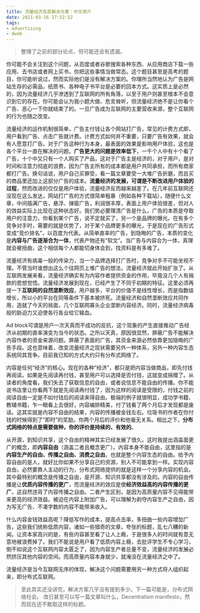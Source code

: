 ```yaml
---
title: 流量经济及其解决方案：中文简介
date: 2021-03-16 17:52:52
tags:
- advertising
- dweb
---
```


> 整理了之前的部分论点，但可能还会有遗漏。

你可能不会关注到这个问题，从百度或者谷歌搜索各种东西、从应用商店下载一些应用、去书店或者网上买书，你把这些事情当做常态。这个题目甚至是高考的题目，你可能听说过，然而实际他们是没有解决方案的。你理所当然地认为广告是网站生存的必需品，纸质书、各种电子书平台是必要的回本方式。这实质上是必然的，因为流量经济几乎渗透到了互联网的所有角落，以至于用户则甚至根本不会意识到它的存在。你可能会认为我小题大做、危言耸听，但流量经济绝不是让你看个广告、恶心一下你就结束了的。一旦广告成为互联网的主要营收来源，整个互联网的行为也随之改变。

流量经济的运作机制很简单，广告主付钱让各个网站打广告，常见的计费方式即，用户看到广告、点击广告就计费。计费方式如何并不重要，只要广告有效果，就会有人愿意打广告。对于广告这种行为本身，最表面的效果是影响用户体验，这也是各个平台一直在解决的问题。**广告更大的问题是效率低下**，一千个人中有十个看了广告，十个中又只有一个人购买了产品，这对于广告主是经济的，对于用户，是对时间和注意力彻底的浪费，因为广告主所有的成本都是用户共同承担，而所有商家都打广告。换句话说，用户自己买罪受，看一篇文章要受一大堆广告折磨，而且买的商品里还加上这部分广告的成本。**流量经济的发展，可谓是不断改进用户体验的过程**，然而改进的仅仅是用户体验，流量经济反而越来越差了。在几年前互联网还没现在这么发达，网站打广告的方式很简单粗暴（例如各种下载站），随便什么文章，中间插满广告，悬浮、弹窗广告，利润很丰厚，表面上用户体验很差，但对人的效益实际上比现在这种状态好。我们势必要理清广告是什么，广告的本质是夺取用户的注意力，你看到某个广告，说不定就买了，另一个是品牌的曝光。在有多个竞争对手时，需要的就是优势了，对于某个品牌更多的曝光，于是现在的广告形式变成“竞价排名”，以百度为代表。从简单直率的广告，到隐晦的广告，本质的变化是**内容与广告逐渐合为一体**，代表产物还有“软文”。当广告与内容合为一体，真理就会被扭曲，这个相信每个人都能切身体会到，找资料是有多难了。

流量经济有病毒一般的传染力，当一个品牌选择打广告时，竞争对手不可能坐视不理。不管当时谁想出这么个往网页上堆广告的想法，流量经济就此开始扩张了。从互联网发展来看，流量经济确实有为内容作者提供资金的作用，毕竟没几个人有捐款的思想觉悟。流量经济发展到现在，已经产生了不同于初期的特征。这里必须再提一下**互联网的自然垄断效应**，用户越多，平台的价值不是线性增长，而是指数级增长，所以小的平台在同等条件下基本被挤死。流量经济和自然垄断效应共同作用，造就了今天的局面，几个互联网寡头企业垄断内容经济。同时，流量经济病毒般的胁迫力又迫使各行各业给它输血。

Ad block可谓是用户一次天真而不成功的反抗，这个现象的产生直接推动广告经济从初期的直率演变为当今的状态。之所以天真，原因很显然，屏蔽广告不能解决内容作者的资金来源问题。屏蔽了表面的广告，其资金来源必然依靠更加隐晦的广告手段。这也意味着，改变流量经济之现状需要另外一种体系，另外一种内容生态系统同其竞争。目前我已知的方式大约只有分布式网络了。

内容是任何“经济”的核心。现在的各种“经济”，都只是把内容当做商品，即先付钱再阅读。如果是先阅读再付钱，甚至用户可以选择是否付钱，这就变成捐赠了。从读者的角度看，我们失去了获取信息的自由，或者说信息不能自由的传播。你不能说书店里让你看两下就是先阅读再付钱了，因为这样的阅读是受限的，付钱之前的阅读自由一定是不如付钱后的阅读来得自由。极端的例子就很明显，成功学书籍、教辅书籍，乍一眼看上去很好，内容编排精美，付了钱看了两个月后才发现都是废话。这其实就是内容不自由的结果，内容的传播被金钱左右。垃圾书的作者在你付钱的时候得到了“即时”的奖励，你两个月后的评价和他毫无关系。相比之下，**分布式网络的特点是需要做种，你的评价是持续的、有效的**。

从开源，到知识共享，这个自由的精神其实已经发展了很久。这时我提出涵盖面更广的概念，即**内容自由**（涵盖二者且概念更广）。内容本身不能自由，这里指的是**内容生产的自由、传播之自由、消费之自由**，也就是整个内容生态的自由。给予内容自由的是人，就好比你如果不分享自己的资源，别人不可能拿到一样。实现内容自由，必然要靠人主动的行为，分布式网络提供的就是这样一个分享内容的机会。其中最特别的概念是传播之自由，是开源、知识共享都没有涉及的。内容的自由传播是让**优质内容传播的更广**，而流量经济的效应是使**经济效益高的内容传播的更广**，这自然违背了内容传播之自由。二者产生区别，是因为高质量内容不见得能带来更高的经济效益。被迫在内容上附加广告，可以理解为剥夺内容生产之自由，因为写无广告、不凑字数的内容不能带来收入。

什么内容金钱效益高呢？降低写作的成本，提高点击率，多扭曲一些内容增加广告，这些我们统称低质内容，诸如一些猎奇的文章，夸张的标题，乱七八糟的新闻。让资本家高兴的是，有些内容甚至看了让人上瘾，于是很多人的时间就有意无意地被浪费掉了。我们不能说是用户看了低质内容上瘾，去批评学生不专心学习，倒不如说这个互联网内容太匮乏了，因为内容生产者总量不变，流量经济的发展必然挤压其他内容的空间。而高质量内容本身就少，就淹没在流量经济之中了。

流量经济是当今互联网无序的体现，解决这个问题需要用另一种方式将人组织起来，即分布式互联网。

> 至此其实还没讲完，解决方案几乎没有提到多少。下一篇可能是，分布式网络社会。
> 改日甚至可以写一篇文章叫什么，Decentralism manifesto，然而现在还不敢取这样的标题。